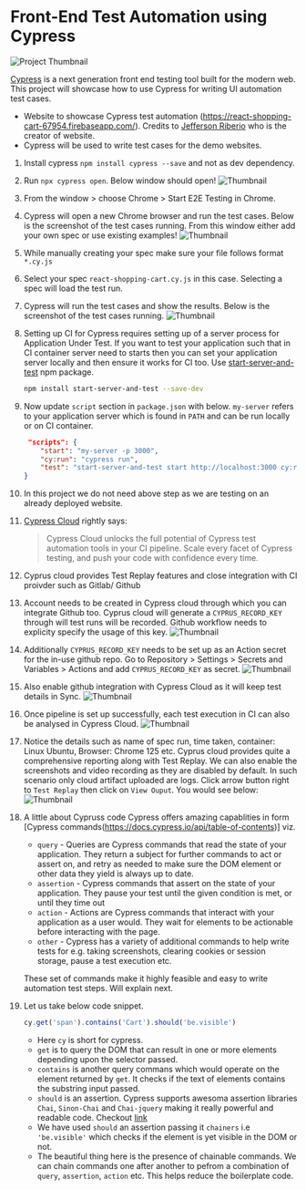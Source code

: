 # Front-End Test Automation using Cypress

![Project Thumbnail](resources/cypress-ui-automation.png)

[Cypress](https://docs.cypress.io/guides/overview/why-cypress) is a next generation front end testing tool built for the modern web. This project will showcase how to use Cypress for writing UI automation test cases.

- Website to showcase Cypress test automation (<https://react-shopping-cart-67954.firebaseapp.com/>). Credits to [Jefferson Riberio](https://github.com/jeffersonRibeiro) who is the creator of website.
- Cypress will be used to write test cases for the demo websites.

1. Install cypress `npm install cypress --save` and not as dev dependency.
2. Run `npx cypress open`. Below window should open!
    ![Thumbnail](./resources/open-cypress.png)
3. From the window > choose Chrome > Start E2E Testing in Chrome.
4. Cypress will open a new Chrome browser and run the test cases. Below is the screenshot of the test cases running. From this window either add your own spec or use existing examples!
     ![Thumbnail](./resources/run-e2e-using-chrome.png)
5. While manually creating your spec make sure your file follows format `*.cy.js`
6. Select your spec `react-shopping-cart.cy.js` in this case. Selecting a spec will load the test run.
7. Cypress will run the test cases and show the results. Below is the screenshot of the test cases running.
    ![Thumbnail](./resources/run-cypress-spec.png)
8. Setting up CI for Cypress requires setting up of a server process for Application Under Test. If you want to test your application such that in CI container server need to starts then you can set your application server locally and then ensure it works for CI too. Use [start-server-and-test](https://www.npmjs.com/package/start-server-and-test) npm package.

    ```bash
    npm install start-server-and-test --save-dev
    ```

9. Now update `script` section in `package.json` with below. `my-server` refers to your application server which is found in `PATH` and can be run locally or on CI container.

    ```json
     "scripts": {
        "start": "my-server -p 3000",
        "cy:run": "cypress run",
        "test": "start-server-and-test start http://localhost:3000 cy:run"
    }
    ```

10. In this project we do not need above step as we are testing on an already deployed website.

11. [Cypress Cloud](https://www.cypress.io/cloud) rightly says:
    >Cypress Cloud unlocks the full potential of Cypress test automation tools in your CI pipeline. Scale every facet of Cypress testing, and push your code with confidence every time.

12. Cyprus cloud provides Test Replay features and close integration with CI proivder such as Gitlab/   Github

13. Account needs to be created in Cypress cloud through which you can integrate Github too. Cyprus cloud will generate a `CYPRUS_RECORD_KEY` through will test runs will be recorded. Github workflow needs to explicity specify the usage of this key.
![Thumbnail](./resources/github-action-project-setup.png)

14. Additionally `CYPRUS_RECORD_KEY` needs to be set up as an Action secret for the in-use github repo. Go to Repository > Settings > Secrets and Variables > Actions and add `CYPRUS_RECORD_KEY` as secret.
![Thumbnail](./resources/add-repo-action-secret.png)

15. Also enable github integration with Cypress Cloud as it will keep test details in Sync.
![Thumbnail](./resources/enable-github-integrations-in-cypress-cloud.png)

16. Once pipeline is set up successfully, each test execution in CI can also be analysed in Cypress Cloud.
![Thumbnail](./resources/cyprus-cloud-test-replay.png)

17. Notice the details such as name of spec run, time taken, container: Linux Ubuntu, Browser: Chrome 125 etc. Cyprus cloud provides quite a comprehensive reporting along with Test Replay. We can also enable the screenshots and video recording as they are disabled by default. In such scenario only cloud artifact uploaded are logs. Click arrow button right to `Test Replay` then click on `View Ouput`. You would see below:
![Thumbnail](./resources/test-replay-output.png)

18. A little about Cypruss code Cypress offers amazing capablities in form [Cypress commands(https://docs.cypress.io/api/table-of-contents)] viz.
    - `query` - Queries are Cypress commands that read the state of your application. They return a subject for further commands to act or assert on, and retry as needed to make sure the DOM element or other data they yield is always up to date.
    - `assertion` - Cypress commands that assert on the state of your application. They pause your test until the given condition is met, or until they time out
    - `action` - Actions are Cypress commands that interact with your application as a user would. They wait for elements to be actionable before interacting with the page.
    - `other` - Cypress has a variety of additional commands to help write tests for e.g. taking screenshots, clearing cookies or session storage, pause a test execution etc.

    These set of commands make it highly feasible and easy to write automation test steps. Will explain next.

19. Let us take below code snippet.

    ```javascript
    cy.get('span').contains('Cart').should('be.visible')
    ```

    - Here `cy` is short for cypress.
    - `get` is to query the DOM that can result in one or more elements depending upon the selector passed.
    - `contains` is another query commans which would operate on the element returned by `get`. It checks if the text of elements contains the substring input passed.
    - `should` is an assertion. Cypress supports awesoma assertion libraries `Chai`, `Sinon-Chai` and `Chai-jquery` making it really powerful and readable code. Checkout [link](https://docs.cypress.io/guides/references/assertions)
    - We have used `should` an assertion passing it `chainers` i.e `'be.visible'` which checks if the element is yet visible in the DOM or not.
    - The beautiful thing here is the presence of chainable commands. We can chain commands one after another to pefrom a combination of `query`, `assertion`, `action` etc. This helps reduce the boilerplate code.
